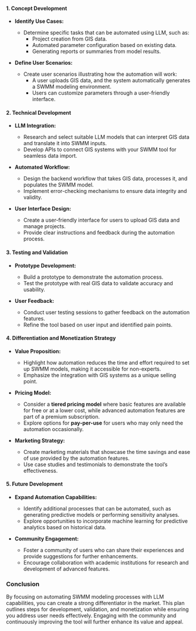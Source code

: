 #### **1. Concept Development**

- **Identify Use Cases:**
    
    - Determine specific tasks that can be automated using LLM, such as:
        - Project creation from GIS data.
        - Automated parameter configuration based on existing data.
        - Generating reports or summaries from model results.
- **Define User Scenarios:**
    
    - Create user scenarios illustrating how the automation will work:
        - A user uploads GIS data, and the system automatically generates a SWMM modeling environment.
        - Users can customize parameters through a user-friendly interface.

#### **2. Technical Development**

- **LLM Integration:**
    
    - Research and select suitable LLM models that can interpret GIS data and translate it into SWMM inputs.
    - Develop APIs to connect GIS systems with your SWMM tool for seamless data import.
- **Automated Workflow:**
    
    - Design the backend workflow that takes GIS data, processes it, and populates the SWMM model.
    - Implement error-checking mechanisms to ensure data integrity and validity.
- **User Interface Design:**
    
    - Create a user-friendly interface for users to upload GIS data and manage projects.
    - Provide clear instructions and feedback during the automation process.

#### **3. Testing and Validation**

- **Prototype Development:**
    
    - Build a prototype to demonstrate the automation process.
    - Test the prototype with real GIS data to validate accuracy and usability.
- **User Feedback:**
    
    - Conduct user testing sessions to gather feedback on the automation features.
    - Refine the tool based on user input and identified pain points.

#### **4. Differentiation and Monetization Strategy**

- **Value Proposition:**
    
    - Highlight how automation reduces the time and effort required to set up SWMM models, making it accessible for non-experts.
    - Emphasize the integration with GIS systems as a unique selling point.
- **Pricing Model:**
    
    - Consider a **tiered pricing model** where basic features are available for free or at a lower cost, while advanced automation features are part of a premium subscription.
    - Explore options for **pay-per-use** for users who may only need the automation occasionally.
- **Marketing Strategy:**
    
    - Create marketing materials that showcase the time savings and ease of use provided by the automation features.
    - Use case studies and testimonials to demonstrate the tool’s effectiveness.

#### **5. Future Development**

- **Expand Automation Capabilities:**
    
    - Identify additional processes that can be automated, such as generating predictive models or performing sensitivity analyses.
    - Explore opportunities to incorporate machine learning for predictive analytics based on historical data.
- **Community Engagement:**
    
    - Foster a community of users who can share their experiences and provide suggestions for further enhancements.
    - Encourage collaboration with academic institutions for research and development of advanced features.

### Conclusion

By focusing on automating SWMM modeling processes with LLM capabilities, you can create a strong differentiator in the market. This plan outlines steps for development, validation, and monetization while ensuring you address user needs effectively. Engaging with the community and continuously improving the tool will further enhance its value and appeal.